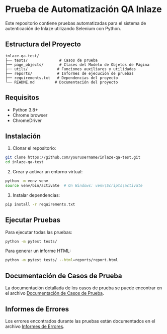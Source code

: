 # Prueba de Automatización QA Inlaze

Este repositorio contiene pruebas automatizadas para el sistema de autenticación de Inlaze utilizando Selenium con Python.

## Estructura del Proyecto

```
inlaze-qa-test/
├── tests/              # Casos de prueba
├── page_objects/       # Clases del Modelo de Objetos de Página
├── utils/             # Funciones auxiliares y utilidades
├── reports/           # Informes de ejecución de pruebas
├── requirements.txt   # Dependencias del proyecto
└── README.md         # Documentación del proyecto
```

## Requisitos

- Python 3.8+
- Chrome browser
- ChromeDriver

## Instalación

1. Clonar el repositorio:
```bash
git clone https://github.com/yourusername/inlaze-qa-test.git
cd inlaze-qa-test
```

2. Crear y activar un entorno virtual:
```bash
python -m venv venv
source venv/bin/activate  # On Windows: venv\Scripts\activate
```

3. Instalar dependencias:
```bash
pip install -r requirements.txt
```

## Ejecutar Pruebas

Para ejecutar todas las pruebas:
```bash
python -m pytest tests/
```

Para generar un informe HTML:
```bash
python -m pytest tests/ --html=reports/report.html
```

## Documentación de Casos de Prueba

La documentación detallada de los casos de prueba se puede encontrar en el archivo [Documentación de Casos de Prueba](./test_cases.md).

## Informes de Errores

Los errores encontrados durante las pruebas están documentados en el archivo [Informes de Errores](./bug_reports.md).
